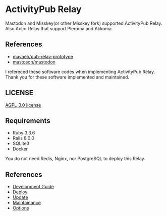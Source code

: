 # ActivityPub Relay

Mastodon and Misskey(or other Misskey fork) supported ActivityPub Relay.
Also Actor Relay that support Pleroma and Akkoma.

## References

- [mayaeh/pub-relay-prototype](https://github.com/mayaeh/pub-relay-prototype)
- [mastoson/mastodon](https://github.com/mastodon/mastodon)

I refereced these software codes when implementing ActivityPub Relay.
Thank you for these software implemented and maintained.

## LICENSE

[AGPL-3.0 license](../../LICENSE)

## Requirements

- Ruby 3.3.6
- Rails 8.0.0
- SQLite3
- Docker

You do not need Redis, Nginx, nor PostgreSQL to deploy this Relay.

## References

- [Development Guide](./development/index.md)
- [Deploy](./deploy/index.md)
- [Update](./update/index.md)
- [Maintainance](./maintenance/index.md)
- [Options](./option/index.md)
